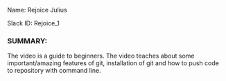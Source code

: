 <!DOCTYPE html>
  <head>
</head>
   <body>
     <p>Name: Rejoice Julius</p>
  <p>Slack ID: Rejoice_1</p>
  <p><h3>SUMMARY:</h1></p>
  
  <p>The video is a guide to beginners. The video teaches about some important/amazing features of git, installation of git and how to push code to repository with command line.</p>


</body>
</html>
